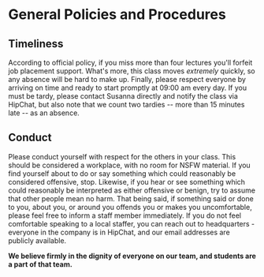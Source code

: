 # General Policies and Procedures

## Timeliness

According to official policy, if you miss more than four lectures you'll forfeit job placement support. What's more, this class moves _extremely_ quickly, so any absence will be hard to make up. Finally, please respect everyone by arriving on time and ready to start promptly at 09:00 am every day. If you must be tardy, please contact Susanna directly and notify the class via HipChat, but also note that we count two tardies -- more than 15 minutes late -- as an absence.

## Conduct

Please conduct yourself with respect for the others in your class. This should be considered a workplace, with no room for NSFW material. If you find yourself about to do or say something which could reasonably be considered offensive, stop. Likewise, if you hear or see something which could reasonably be interpreted as either offensive or benign, try to assume that other people mean no harm. That being said, if something said or done to you, about you, or around you offends you or makes you uncomfortable, please feel free to inform a staff member immediately. If you do not feel comfortable speaking to a local staffer, you can reach out to headquarters - everyone in the company is in HipChat, and our email addresses are publicly available.

**We believe firmly in the dignity of everyone on our team, and students are a part of that team.**
